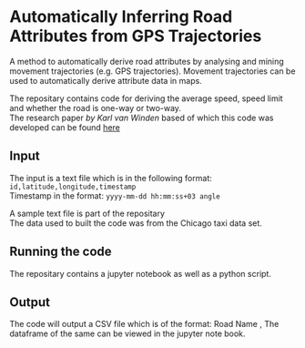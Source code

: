 # Automatically Inferring Road Attributes from GPS Trajectories
A method to automatically derive road attributes by analysing and mining movement trajectories (e.g. GPS trajectories). Movement trajectories can be used to automatically derive attribute data in maps.  

The repositary contains code for deriving the average speed, speed limit and whether the road is one-way or two-way.  
The research paper *by Karl van Winden* based of which this code was developed can be found [here](http://doi.org/10.1111/tgis.12186)

## Input
The input is a text file which is in the following format: `id,latitude,longitude,timestamp`   
Timestamp in the format: `yyyy-mm-dd hh:mm:ss+03 angle`  

A sample text file is part of the repositary  
The data used to built the code was from the Chicago taxi data set.

## Running the code
The repositary contains a jupyter notebook as well as a python script.

## Output
The code will output a CSV file which is of the format:
Road Name , 
The dataframe of the same can be viewed in the jupyter note book.
